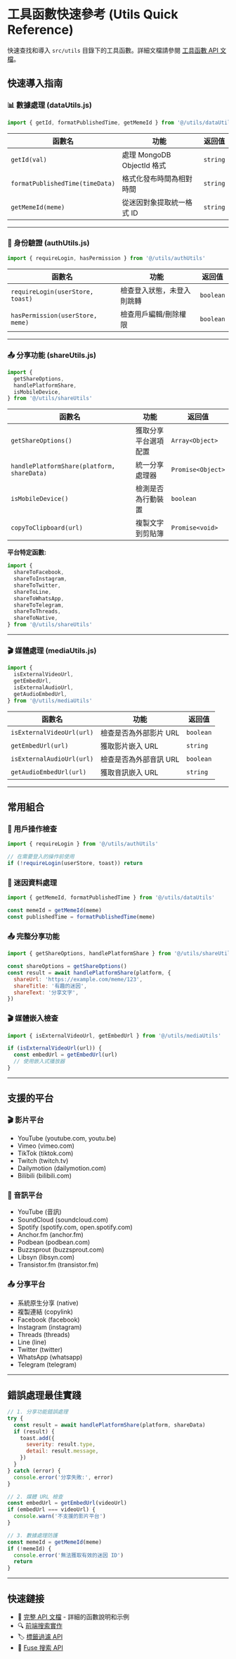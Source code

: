 # 工具函數快速參考 (Utils Quick Reference)

快速查找和導入 `src/utils` 目錄下的工具函數。詳細文檔請參閱 [工具函數 API 文檔](./utils-api.md)。

## 快速導入指南

### 📊 數據處理 (dataUtils.js)

```javascript
import { getId, formatPublishedTime, getMemeId } from '@/utils/dataUtils'
```

| 函數名                          | 功能                       | 返回值   |
| ------------------------------- | -------------------------- | -------- |
| `getId(val)`                    | 處理 MongoDB ObjectId 格式 | `string` |
| `formatPublishedTime(timeData)` | 格式化發布時間為相對時間   | `string` |
| `getMemeId(meme)`               | 從迷因對象提取統一格式 ID  | `string` |

---

### 🔐 身份驗證 (authUtils.js)

```javascript
import { requireLogin, hasPermission } from '@/utils/authUtils'
```

| 函數名                           | 功能                       | 返回值    |
| -------------------------------- | -------------------------- | --------- |
| `requireLogin(userStore, toast)` | 檢查登入狀態，未登入則跳轉 | `boolean` |
| `hasPermission(userStore, meme)` | 檢查用戶編輯/刪除權限      | `boolean` |

---

### 📤 分享功能 (shareUtils.js)

```javascript
import {
  getShareOptions,
  handlePlatformShare,
  isMobileDevice,
} from '@/utils/shareUtils'
```

| 函數名                                     | 功能                 | 返回值            |
| ------------------------------------------ | -------------------- | ----------------- |
| `getShareOptions()`                        | 獲取分享平台選項配置 | `Array<Object>`   |
| `handlePlatformShare(platform, shareData)` | 統一分享處理器       | `Promise<Object>` |
| `isMobileDevice()`                         | 檢測是否為行動裝置   | `boolean`         |
| `copyToClipboard(url)`                     | 複製文字到剪貼簿     | `Promise<void>`   |

**平台特定函數:**

```javascript
import {
  shareToFacebook,
  shareToInstagram,
  shareToTwitter,
  shareToLine,
  shareToWhatsApp,
  shareToTelegram,
  shareToThreads,
  shareToNative,
} from '@/utils/shareUtils'
```

---

### 🎬 媒體處理 (mediaUtils.js)

```javascript
import {
  isExternalVideoUrl,
  getEmbedUrl,
  isExternalAudioUrl,
  getAudioEmbedUrl,
} from '@/utils/mediaUtils'
```

| 函數名                    | 功能                   | 返回值    |
| ------------------------- | ---------------------- | --------- |
| `isExternalVideoUrl(url)` | 檢查是否為外部影片 URL | `boolean` |
| `getEmbedUrl(url)`        | 獲取影片嵌入 URL       | `string`  |
| `isExternalAudioUrl(url)` | 檢查是否為外部音訊 URL | `boolean` |
| `getAudioEmbedUrl(url)`   | 獲取音訊嵌入 URL       | `string`  |

---

## 常用組合

### 👤 用戶操作檢查

```javascript
import { requireLogin } from '@/utils/authUtils'

// 在需要登入的操作前使用
if (!requireLogin(userStore, toast)) return
```

### 📝 迷因資料處理

```javascript
import { getMemeId, formatPublishedTime } from '@/utils/dataUtils'

const memeId = getMemeId(meme)
const publishedTime = formatPublishedTime(meme)
```

### 📤 完整分享功能

```javascript
import { getShareOptions, handlePlatformShare } from '@/utils/shareUtils'

const shareOptions = getShareOptions()
const result = await handlePlatformShare(platform, {
  shareUrl: 'https://example.com/meme/123',
  shareTitle: '有趣的迷因',
  shareText: '分享文字',
})
```

### 🎬 媒體嵌入檢查

```javascript
import { isExternalVideoUrl, getEmbedUrl } from '@/utils/mediaUtils'

if (isExternalVideoUrl(url)) {
  const embedUrl = getEmbedUrl(url)
  // 使用嵌入式播放器
}
```

---

## 支援的平台

### 🎬 影片平台

- YouTube (youtube.com, youtu.be)
- Vimeo (vimeo.com)
- TikTok (tiktok.com)
- Twitch (twitch.tv)
- Dailymotion (dailymotion.com)
- Bilibili (bilibili.com)

### 🎵 音訊平台

- YouTube (音訊)
- SoundCloud (soundcloud.com)
- Spotify (spotify.com, open.spotify.com)
- Anchor.fm (anchor.fm)
- Podbean (podbean.com)
- Buzzsprout (buzzsprout.com)
- Libsyn (libsyn.com)
- Transistor.fm (transistor.fm)

### 📤 分享平台

- 系統原生分享 (native)
- 複製連結 (copylink)
- Facebook (facebook)
- Instagram (instagram)
- Threads (threads)
- Line (line)
- Twitter (twitter)
- WhatsApp (whatsapp)
- Telegram (telegram)

---

## 錯誤處理最佳實踐

```javascript
// 1. 分享功能錯誤處理
try {
  const result = await handlePlatformShare(platform, shareData)
  if (result) {
    toast.add({
      severity: result.type,
      detail: result.message,
    })
  }
} catch (error) {
  console.error('分享失敗:', error)
}

// 2. 媒體 URL 檢查
const embedUrl = getEmbedUrl(videoUrl)
if (embedUrl === videoUrl) {
  console.warn('不支援的影片平台')
}

// 3. 數據處理防護
const memeId = getMemeId(meme)
if (!memeId) {
  console.error('無法獲取有效的迷因 ID')
  return
}
```

---

## 快速鏈接

- 📖 [完整 API 文檔](./utils-api.md) - 詳細的函數說明和示例
- 🔍 [前端搜索實作](./frontend-search-implementation.md)
- 🏷️ [標籤過濾 API](./tag-filter-api.md)
- 🔎 [Fuse 搜索 API](./fuse-search-api.md)
